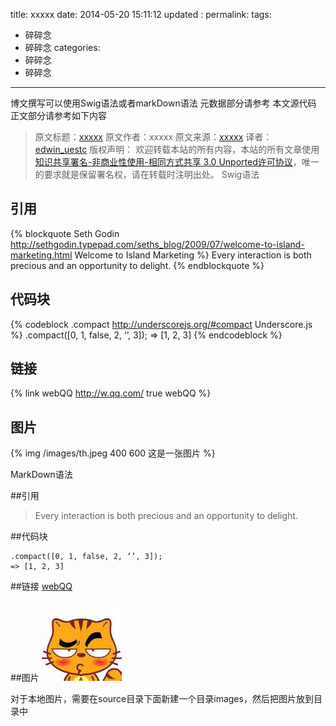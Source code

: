 title: xxxxx
date: 2014-05-20 15:11:12
updated	: 
permalink: 
tags:
- 碎碎念
- 碎碎念
categories:
- 碎碎念
- 碎碎念

---
博文撰写可以使用Swig语法或者markDown语法 元数据部分请参考 本文源代码 正文部分请参考如下内容		
>原文标题：[xxxxx]()
>原文作者：xxxxx
>原文来源：[xxxxx]()
>译者： [edwin_uestc](http://wanghaisheng.github.io/about/)
>版权声明：
>欢迎转载本站的所有内容，本站的所有文章使用[知识共享署名-非商业性使用-相同方式共享 3.0 Unported许可协议](http://creativecommons.org/licenses/by-nc-sa/3.0/deed.zh)，唯一的要求就是保留署名权，请在转载时注明出处。
Swig语法

## 引用
{% blockquote Seth Godin http://sethgodin.typepad.com/seths_blog/2009/07/welcome-to-island-marketing.html Welcome to Island Marketing %}
Every interaction is both precious and an opportunity to delight.
{% endblockquote %}

## 代码块
{% codeblock .compact http://underscorejs.org/#compact Underscore.js %}
.compact([0, 1, false, 2, ‘’, 3]);
=> [1, 2, 3]
{% endcodeblock %}

## 链接
{% link webQQ http://w.qq.com/ true webQQ %}

## 图片 
{% img /images/th.jpeg 400 600 这是一张图片 %}


MarkDown语法

##引用 
> Every interaction is both precious and an opportunity to delight.



##代码块
```{bash}
.compact([0, 1, false, 2, ‘’, 3]);
=> [1, 2, 3]
```

##链接
[webQQ](http://w.qq.com/)

##图片
![这是一张图片](/images/th.jpeg)

对于本地图片，需要在source目录下面新建一个目录images，然后把图片放到目录中